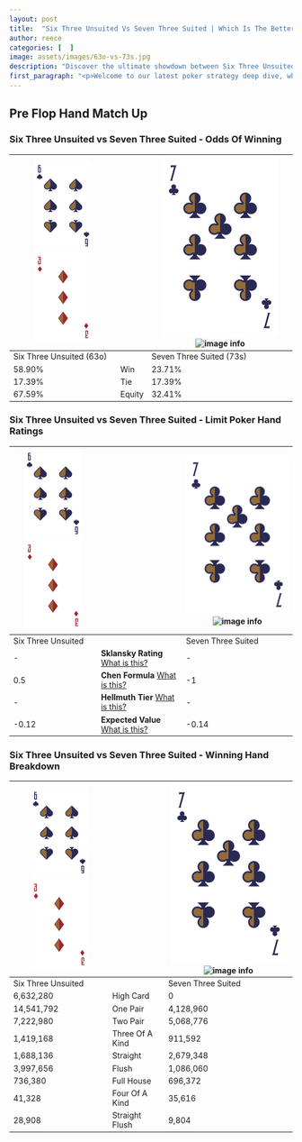 ```yaml
---
layout: post
title:  "Six Three Unsuited Vs Seven Three Suited | Which Is The Better Hand In Poker? A Complete Guide"
author: reece
categories: [  ]
image: assets/images/63o-vs-73s.jpg
description: "Discover the ultimate showdown between Six Three Unsuited and Seven Three Suited in poker! Uncover the odds, strategies, and scenarios where one hand triumphs over the other. Get ready to up your poker game with this thrilling analysis."
first_paragraph: "<p>Welcome to our latest poker strategy deep dive, where we're pitting two distinct hands against each other in a high-stakes showdown: Six Three Unsuited vs Seven Three Suited.</p><p>In the dynamic world of poker, every decision counts, and knowing which hand holds the upper hand is key to your success at the table.</p><p>In this article, we'll dissect these two hands, explore the scenarios where one dominates the other, and equip you with the knowledge to make strategic choices that can tip the odds in your favor.</p><p>Get ready to unravel the intriguing dynamics of these poker hands and elevate your game to new heights.</p>"
---
```




[comment]: # (sp0)

## Pre Flop Hand Match Up

<div class="table hand-ratings" markdown="1"> 



### Six Three Unsuited vs Seven Three Suited - Odds Of Winning


    
| ![image info](assets/images/hand1/6.png) ![image info](assets/images/hand1/3o.png) |  | ![image info](assets/images/hand2/7.png) ![image info](assets/images/hand2/3s.png) |
| -------- | -------- | -------- |
| Six Three Unsuited (63o) |  | Seven Three Suited (73s) |
| 58.90% | Win | 23.71% |
| 17.39% | Tie | 17.39% |
| 67.59% | Equity | 32.41% |




[comment]: # (sp1)



### Six Three Unsuited vs Seven Three Suited - Limit Poker Hand Ratings


    
| ![image info](assets/images/hand1/6.png) ![image info](assets/images/hand1/3o.png) |  | ![image info](assets/images/hand2/7.png) ![image info](assets/images/hand2/3s.png) |
| -------- | -------- | -------- |
| Six Three Unsuited |  | Seven Three Suited |
| - | **Sklansky Rating** [What is this?](/sklansky-rating-explained) | - |
| 0.5 | **Chen Formula** [What is this?](/chen-formula-explained) | -1 |
| - | **Hellmuth Tier** [What is this?](/Hellmuth-tier-explained) | - |
| -0.12 | **Expected Value** [What is this?](/expected-value-explained) | -0.14 |




[comment]: # (sp2)



### Six Three Unsuited vs Seven Three Suited - Winning Hand Breakdown


    
| ![image info](assets/images/hand1/6.png) ![image info](assets/images/hand1/3o.png) |  | ![image info](assets/images/hand2/7.png) ![image info](assets/images/hand2/3s.png) |
| -------- | -------- | -------- |
| Six Three Unsuited |  | Seven Three Suited |
| 6,632,280 | High Card | 0 |
| 14,541,792 | One Pair | 4,128,960 |
| 7,222,980 | Two Pair | 5,068,776 |
| 1,419,168 | Three Of A Kind | 911,592 |
| 1,688,136 | Straight | 2,679,348 |
| 3,997,656 | Flush | 1,086,060 |
| 736,380 | Full House | 696,372 |
| 41,328 | Four Of A Kind | 35,616 |
| 28,908 | Straight Flush | 9,804 |




[comment]: # (sp3)



</div>

[comment]: # (sp4)



[comment]: # (sp5)

